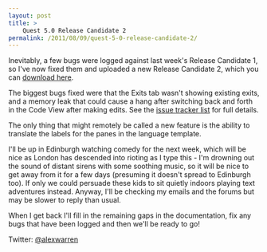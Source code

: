 ```yaml
---
layout: post
title: >
    Quest 5.0 Release Candidate 2
permalink: /2011/08/09/quest-5-0-release-candidate-2/
---
```

Inevitably, a few bugs were logged against last week's Release Candidate 1, so I've now fixed them and uploaded a new Release Candidate 2, which you can <a title="Download Quest" href="http://www.textadventures.co.uk/quest/download/">download here</a>.

The biggest bugs fixed were that the Exits tab wasn't showing existing exits, and a memory leak that could cause a hang after switching back and forth in the Code View after making edits. See the <a href="http://quest.codeplex.com/workitem/list/advanced?keyword=&amp;status=Closed&amp;type=All&amp;priority=All&amp;release=Quest%205.0%20Release%20Candidate%202&amp;assignedTo=All&amp;component=All&amp;sortField=Id&amp;sortDirection=Ascending&amp;page=0">issue tracker list</a> for full details.

The only thing that might remotely be called a new feature is the ability to translate the labels for the panes in the language template.

I'll be up in Edinburgh watching comedy for the next week, which will be nice as London has descended into rioting as I type this - I'm drowning out the sound of distant sirens with some soothing music, so it will be nice to get away from it for a few days (presuming it doesn't spread to Edinburgh too). If only we could persuade these kids to sit quietly indoors playing text adventures instead. Anyway, I'll be checking my emails and the forums but may be slower to reply than usual.

When I get back I'll fill in the remaining gaps in the documentation, fix any bugs that have been logged and then we'll be ready to go!

Twitter: <a href="http://twitter.com/alexwarren">@alexwarren</a>